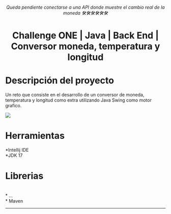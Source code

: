 <html>
  <div align="center">
 <h6>Queda pendiente conectarse a una API donde muestre el cambio real de la moneda 🛠🛠🛠🛠🛠🛠</h6>   
 <h1>Challenge ONE | Java | Back End | Conversor moneda, temperatura y longitud</h1>
</div>

<div>
 <h1>Descripción del proyecto</h1>
<p>Un reto que consiste en el desarrollo de un conversor de moneda, temperatura y longitud como extra utilizando Java Swing como motor grafico.</p>
 <img src="https://github.com/Magucho/Conversor_de_moneda/assets/98346054/5253b241-28b7-4f7b-9983-dcc44e854ba2">
 </div>


<div>
 <h1>Herramientas</h1>
 *Intellij IDE
 <br>
 *JDK 17
 <br>
 </div>
<div>
  <h1>Librerias</h1>
  
  <br>
  * ...
  <br>
  * Maven

  ---
  
  
</html>

